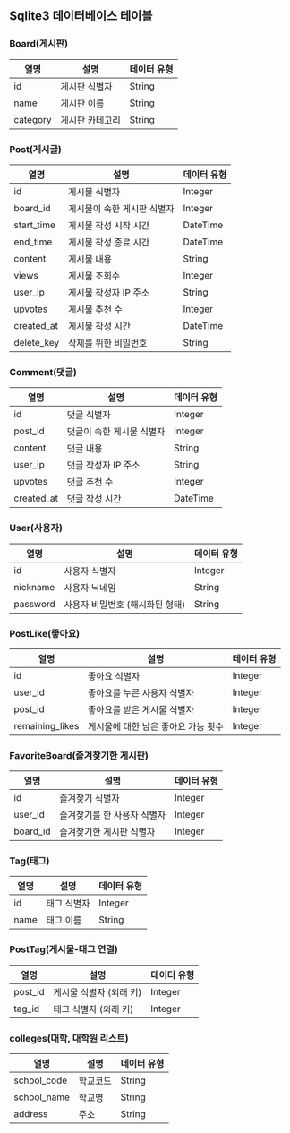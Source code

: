 ## Sqlite3 데이터베이스 테이블

### Board(게시판)

| 열명     | 설명            | 데이터 유형 |
| -------- | --------------- | ----------- |
| id       | 게시판 식별자   | String      |
| name     | 게시판 이름     | String      |
| category | 게시판 카테고리 | String      |

### Post(게시글)

| 열명       | 설명                        | 데이터 유형 |
| ---------- | --------------------------- | ----------- |
| id         | 게시물 식별자               | Integer     |
| board_id   | 게시물이 속한 게시판 식별자 | Integer     |
| start_time | 게시물 작성 시작 시간       | DateTime    |
| end_time   | 게시물 작성 종료 시간       | DateTime    |
| content    | 게시물 내용                 | String      |
| views      | 게시물 조회수               | Integer     |
| user_ip    | 게시물 작성자 IP 주소       | String      |
| upvotes    | 게시물 추천 수              | Integer     |
| created_at | 게시물 작성 시간            | DateTime    |
| delete_key | 삭제를 위한 비밀번호        | String      |

### Comment(댓글)

| 열명       | 설명                      | 데이터 유형 |
| ---------- | ------------------------- | ----------- |
| id         | 댓글 식별자               | Integer     |
| post_id    | 댓글이 속한 게시물 식별자 | Integer     |
| content    | 댓글 내용                 | String      |
| user_ip    | 댓글 작성자 IP 주소       | String      |
| upvotes    | 댓글 추천 수              | Integer     |
| created_at | 댓글 작성 시간            | DateTime    |

### User(사용자)

| 열명     | 설명                            | 데이터 유형 |
| -------- | ------------------------------- | ----------- |
| id       | 사용자 식별자                   | Integer     |
| nickname | 사용자 닉네임                   | String      |
| password | 사용자 비밀번호 (해시화된 형태) | String      |

### PostLike(좋아요)

| 열명            | 설명                                | 데이터 유형 |
| --------------- | ----------------------------------- | ----------- |
| id              | 좋아요 식별자                       | Integer     |
| user_id         | 좋아요를 누른 사용자 식별자         | Integer     |
| post_id         | 좋아요를 받은 게시물 식별자         | Integer     |
| remaining_likes | 게시물에 대한 남은 좋아요 가능 횟수 | Integer     |

### FavoriteBoard(즐겨찾기한 게시판)

| 열명     | 설명                        | 데이터 유형 |
| -------- | --------------------------- | ----------- |
| id       | 즐겨찾기 식별자             | Integer     |
| user_id  | 즐겨찾기를 한 사용자 식별자 | Integer     |
| board_id | 즐겨찾기한 게시판 식별자    | Integer     |

### Tag(태그)

| 열명 | 설명        | 데이터 유형 |
| ---- | ----------- | ----------- |
| id   | 태그 식별자 | Integer     |
| name | 태그 이름   | String      |

### PostTag(게시물-태그 연결)

| 열명    | 설명                    | 데이터 유형 |
| ------- | ----------------------- | ----------- |
| post_id | 게시물 식별자 (외래 키) | Integer     |
| tag_id  | 태그 식별자 (외래 키)   | Integer     |

### colleges(대학, 대학원 리스트)

| 열명        | 설명     | 데이터 유형 |
| ----------- | -------- | ----------- |
| school_code | 학교코드 | String      |
| school_name | 학교명   | String      |
| address     | 주소     | String      |
